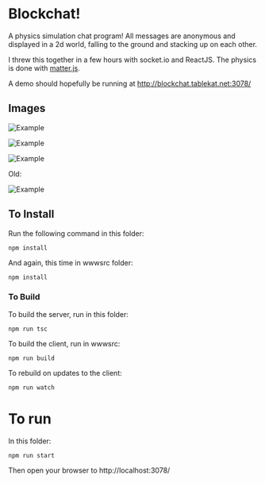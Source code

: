 
# Blockchat!

A physics simulation chat program! All messages are anonymous and displayed in a 2d world, falling to the ground and stacking up on each other.

I threw this together in a few hours with socket.io and ReactJS. The physics is done with [matter.js](http://brm.io/matter-js/).

A demo should hopefully be running at http://blockchat.tablekat.net:3078/

## Images

![Example](http://i.imgur.com/aAm7FIz.gif)

![Example](http://i.imgur.com/ZuKl46B.png)

![Example](http://i.imgur.com/zc8YOXw.png)

Old:

![Example](http://i.imgur.com/4wFUYSN.gif)

## To Install

Run the following command in this folder:

    npm install

And again, this time in wwwsrc folder:

    npm install

### To Build

To build the server, run in this folder:

    npm run tsc

To build the client, run in wwwsrc:

    npm run build

To rebuild on updates to the client:

    npm run watch


# To run

In this folder:

    npm run start

Then open your browser to http://localhost:3078/
